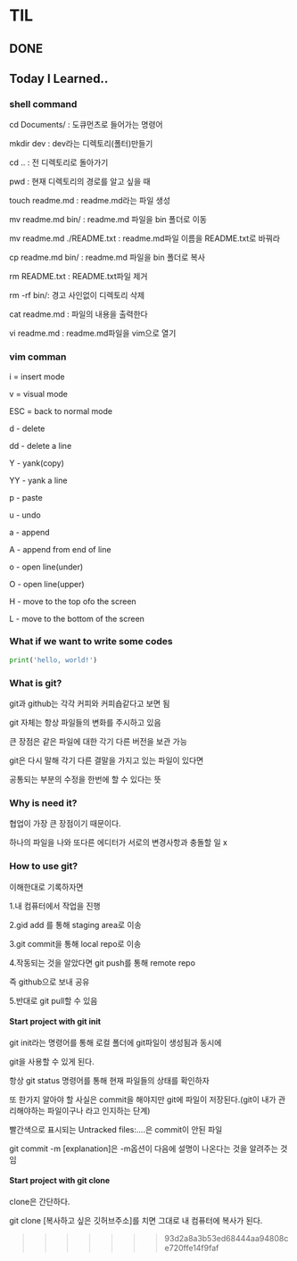# TIL

## DONE

## Today I Learned..


### shell command
cd Documents/ : 도큐먼츠로 들어가는 명령어

mkdir dev : dev라는 디렉토리(폴터)만들기

cd .. : 전 디렉토리로 돌아가기

pwd : 현재 디렉토리의 경로를 알고 싶을 때


touch readme.md : readme.md라는 파일 생성

mv readme.md bin/ : readme.md 파일을 bin 폴더로 이동

mv readme.md ./README.txt : readme.md파일 이름을 README.txt로 바꿔라

cp readme.md bin/ : readme.md 파일을 bin 폴더로 복사

rm README.txt : README.txt파일 제거

rm -rf bin/: 경고 사인없이 디렉토리 삭제

cat readme.md : 파일의 내용을 출력한다

vi readme.md : readme.md파일을 vim으로 열기

### vim comman

i = insert mode

v = visual mode

ESC = back to normal mode

d - delete

dd - delete a line

Y - yank(copy)

YY - yank a line

p - paste

u - undo

a - append

A - append from end of line

o - open line(under)

O - open line(upper)

H - move to the top ofo the screen

L - move to the bottom of the screen

### What if we want to write some codes

```python
print('hello, world!')
```

### What is git?

git과 github는 각각 커피와 커피숍같다고 보면 됨

git 자체는 항상 파일들의 변화를 주시하고 있음

큰 장점은 같은 파일에 대한 각기 다른 버전을 보관 가능

git은 다시 말해 각기 다른 결말을 가지고 있는 파일이 있다면

공통되는 부분의 수정을 한번에 할 수 있다는 뜻

### Why is need it?

협업이 가장 큰 장점이기 때문이다.

하나의 파일을 나와 또다른 에디터가 서로의 변경사항과 충돌할 일 x


### How to use git?

이해한대로 기록하자면

1.내 컴퓨터에서 작업을 진행

2.gid add 를 통해 staging area로 이송

3.git commit을 통해 local repo로 이송

4.작동되는 것을 알았다면 git push를 통해 remote repo
  
  즉 github으로 보내 공유

5.반대로  git pull할 수 있음

#### Start project with git init

git init라는 명령어를 통해 로컬 폴더에 git파일이 생성됨과 동시에

git을 사용할 수 있게 된다.

항상 git status 명령어를 통해 현재 파일들의 상태를 확인하자

또 한가지 알아야 할 사실은 commit을 해야지만 git에 파일이 저장된다.(git이 내가 관리해야하는 파일이구나 라고 인지하는 단계)

빨간색으로 표시되는 Untracked files:....은 commit이 안된 파일

git commit -m [explanation]은 -m옵션이 다음에 설명이 나온다는 것을 알려주는 것임


#### Start project with git clone

clone은 간단하다.

git clone [복사하고 싶은 깃허브주소]를 치면 그대로 내 컴퓨터에 복사가 된다.
>>>>>>> 93d2a8a3b53ed68444aa94808ce720ffe14f9faf

